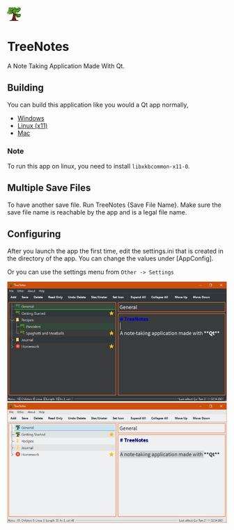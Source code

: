 ![logo](/Resources/Icon.png)
# TreeNotes
A Note Taking Application Made With Qt.

## Building
You can build this application like you would a Qt app normally, 
* [Windows](https://doc.qt.io/qt-5/windows-deployment.html)
* [Linux (x11)](https://doc.qt.io/qt-5/linux-deployment.html)
* [Mac](https://doc.qt.io/qt-5/macos.html#deploying-applications-on-macos)

### Note
To run this app on linux, you need to install `libxkbcommon-x11-0`. 

## Multiple Save Files
To have another save file. Run TreeNotes {Save File Name}. Make sure the save file name is reachable by the app and is a legal file name.

## Configuring
After you launch the app the first time, edit the settings.ini that is created in the directory of the app. 
You can change the values under [AppConfig].

Or you can use the settings menu from `Other -> Settings`

![screenshot(Dark)](/Resources/Screenshot1.png)
![screenshot(Light)](/Resources/Screenshot2.png)

